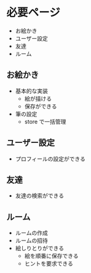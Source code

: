 # 必要ページ

- お絵かき
- ユーザー設定
- 友達
- ルーム

## お絵かき

- 基本的な実装
  - 絵が描ける
  - 保存ができる
- 筆の設定
  - store で一括管理

## ユーザー設定

- プロフィールの設定ができる

## 友達

- 友達の検索ができる

## ルーム

- ルームの作成
- ルームの招待
- 絵しりとりができる
  - 絵を順番に保存できる
  - ヒントを要求できる
